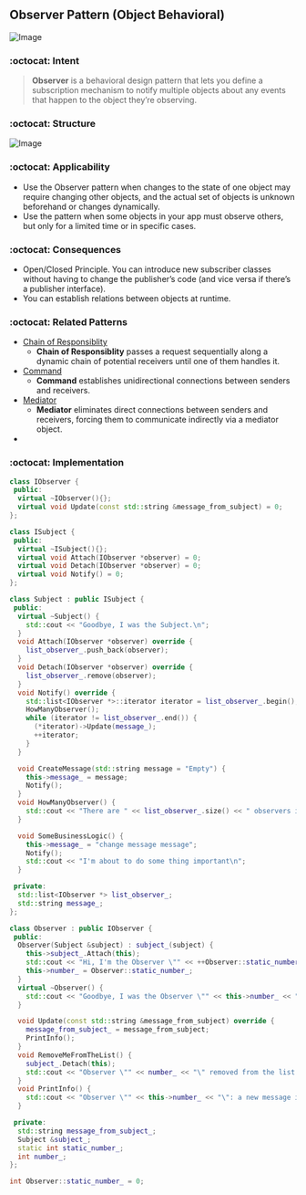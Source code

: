 ## Observer Pattern (Object Behavioral)

![Image](https://refactoring.guru/images/patterns/content/observer/observer.png?id=6088e31e1b0d4a417506a66614dcf065)

### :octocat: Intent

>**Observer** is a behavioral design pattern that lets you define a subscription mechanism to notify multiple objects about any events that happen to the object they’re observing.

### :octocat: Structure
![Image](https://refactoring.guru/images/patterns/diagrams/observer/structure.png?id=365b7e2b8fbecc8948f34b9f8f16f33c)

### :octocat: Applicability 
- Use the Observer pattern when changes to the state of one object may require changing other objects, and the actual set of objects is unknown beforehand or changes dynamically.
- Use the pattern when some objects in your app must observe others, but only for a limited time or in specific cases.

### :octocat: Consequences
- Open/Closed Principle. You can introduce new subscriber classes without having to change the publisher’s code (and vice versa if there’s a publisher interface).
- You can establish relations between objects at runtime.

### :octocat: Related Patterns
- [Chain of Responsiblity](https://github.com/armleung/udemy-design-pattern/tree/master/Chain%20of%20Responsibility)
    - **Chain of Responsiblity** passes a request sequentially along a dynamic chain of potential receivers until one of them handles it.
- [Command](https://github.com/armleung/udemy-design-pattern/tree/master/Command)
    - **Command** establishes unidirectional connections between senders and receivers.
- [Mediator](https://github.com/armleung/udemy-design-pattern/tree/master/Mediator)
    - **Mediator** eliminates direct connections between senders and receivers, forcing them to communicate indirectly via a mediator object.
- 

### :octocat: Implementation
```cpp
class IObserver {
 public:
  virtual ~IObserver(){};
  virtual void Update(const std::string &message_from_subject) = 0;
};

class ISubject {
 public:
  virtual ~ISubject(){};
  virtual void Attach(IObserver *observer) = 0;
  virtual void Detach(IObserver *observer) = 0;
  virtual void Notify() = 0;
};

class Subject : public ISubject {
 public:
  virtual ~Subject() {
    std::cout << "Goodbye, I was the Subject.\n";
  }
  void Attach(IObserver *observer) override {
    list_observer_.push_back(observer);
  }
  void Detach(IObserver *observer) override {
    list_observer_.remove(observer);
  }
  void Notify() override {
    std::list<IObserver *>::iterator iterator = list_observer_.begin();
    HowManyObserver();
    while (iterator != list_observer_.end()) {
      (*iterator)->Update(message_);
      ++iterator;
    }
  }

  void CreateMessage(std::string message = "Empty") {
    this->message_ = message;
    Notify();
  }
  void HowManyObserver() {
    std::cout << "There are " << list_observer_.size() << " observers in the list.\n";
  }

  void SomeBusinessLogic() {
    this->message_ = "change message message";
    Notify();
    std::cout << "I'm about to do some thing important\n";
  }

 private:
  std::list<IObserver *> list_observer_;
  std::string message_;
};

class Observer : public IObserver {
 public:
  Observer(Subject &subject) : subject_(subject) {
    this->subject_.Attach(this);
    std::cout << "Hi, I'm the Observer \"" << ++Observer::static_number_ << "\".\n";
    this->number_ = Observer::static_number_;
  }
  virtual ~Observer() {
    std::cout << "Goodbye, I was the Observer \"" << this->number_ << "\".\n";
  }

  void Update(const std::string &message_from_subject) override {
    message_from_subject_ = message_from_subject;
    PrintInfo();
  }
  void RemoveMeFromTheList() {
    subject_.Detach(this);
    std::cout << "Observer \"" << number_ << "\" removed from the list.\n";
  }
  void PrintInfo() {
    std::cout << "Observer \"" << this->number_ << "\": a new message is available --> " << this->message_from_subject_ << "\n";
  }

 private:
  std::string message_from_subject_;
  Subject &subject_;
  static int static_number_;
  int number_;
};

int Observer::static_number_ = 0;
```